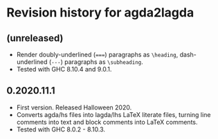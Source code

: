 # Revision history for agda2lagda

## (unreleased)

* Render doubly-underlined (`===`) paragraphs as `\heading`,
  dash-underlined (`---`) paragraphs as `\subheading`.
* Tested with GHC 8.10.4 and 9.0.1.

## 0.2020.11.1

* First version. Released Halloween 2020.
* Converts agda/hs files into lagda/lhs LaTeX literate files,
  turning line comments into text and block comments into
  LaTeX comments.
* Tested with GHC 8.0.2 - 8.10.3.
